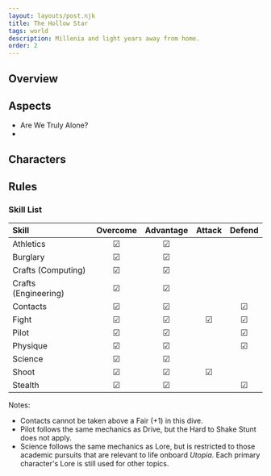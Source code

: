 ```yaml
---
layout: layouts/post.njk
title: The Hollow Star
tags: world
description: Millenia and light years away from home.
order: 2
---
```


## Overview

## Aspects

- Are We Truly Alone?
- 

## Characters

## Rules

### Skill List

| Skill | Overcome | Advantage | Attack | Defend |
|:---|:---:|:---:|:---:|:---:|
| Athletics            | ☑ | ☑ |   |   |
| Burglary             | ☑ | ☑ |   |   |
| Crafts (Computing)   | ☑ | ☑ |   |   |
| Crafts (Engineering) | ☑ | ☑ |   |   |
| Contacts             | ☑ | ☑ |   | ☑ |
| Fight                | ☑ | ☑ | ☑ | ☑ |
| Pilot                | ☑ | ☑ |   | ☑ |
| Physique             | ☑ | ☑ |   | ☑ |
| Science              | ☑ | ☑ |   |    |
| Shoot                | ☑ | ☑ | ☑ |   |
| Stealth              | ☑ | ☑ |   | ☑ |

Notes:
- Contacts cannot be taken above a Fair (+1) in this dive.
- Pilot follows the same mechanics as Drive, but the Hard to Shake Stunt does not apply.
- Science follows the same mechanics as Lore, but is restricted to those academic pursuits that are relevant to life onboard _Utopia_. Each primary character's Lore is still used for other topics.
